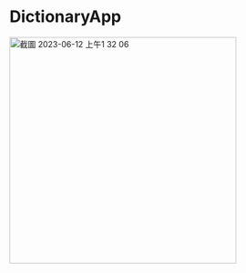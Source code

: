 # DictionaryApp

<img width="398" alt="截圖 2023-06-12 上午1 32 06" src="https://github.com/User-Howard/DictionaryApp/assets/60650989/a7e73dc8-44db-49da-8b87-bfe7a01f6ca7">
